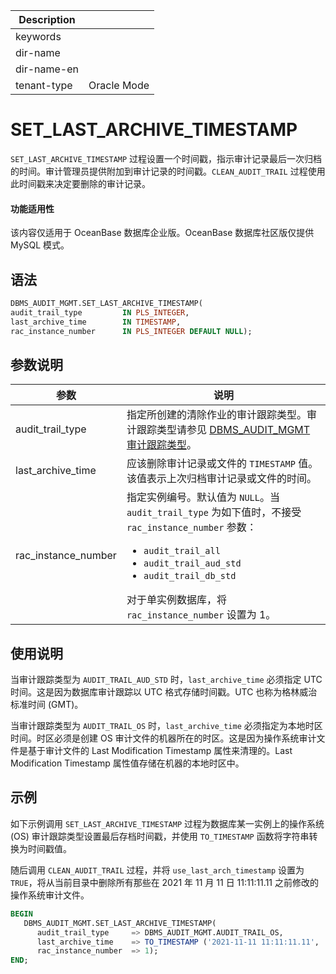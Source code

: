 | Description   |                 |
|---------------|-----------------|
| keywords      |                 |
| dir-name      |                 |
| dir-name-en   |                 |
| tenant-type   | Oracle Mode     |

# SET_LAST_ARCHIVE_TIMESTAMP 

`SET_LAST_ARCHIVE_TIMESTAMP` 过程设置一个时间戳，指示审计记录最后一次归档的时间。审计管理员提供附加到审计记录的时间戳。`CLEAN_AUDIT_TRAIL` 过程使用此时间戳来决定要删除的审计记录。

  <main id="notice" >
    <h4>功能适用性</h4>
    <p>该内容仅适用于 OceanBase 数据库企业版。OceanBase 数据库社区版仅提供 MySQL 模式。</p>
  </main>

## 语法 

```sql
DBMS_AUDIT_MGMT.SET_LAST_ARCHIVE_TIMESTAMP(
audit_trail_type         IN PLS_INTEGER,
last_archive_time        IN TIMESTAMP,
rac_instance_number      IN PLS_INTEGER DEFAULT NULL);
```



## 参数说明 



|         参数        |     说明          |
|---------------------|------------------|
| audit_trail_type    | 指定所创建的清除作业的审计跟踪类型。审计跟踪类型请参见 [DBMS_AUDIT_MGMT 审计跟踪类型](../2600.dbms-audit-mgmt-oracle/100.dbms-audit-mgmt-overview-oracle.md)。   |
| last_archive_time   | 应该删除审计记录或文件的 `TIMESTAMP` 值。该值表示上次归档审计记录或文件的时间。   |
| rac_instance_number | 指定实例编号。默认值为 `NULL`。当 `audit_trail_type` 为如下值时，不接受 `rac_instance_number` 参数： <ul><li> `audit_trail_all`    </li><li> `audit_trail_aud_std`    </li><li> `audit_trail_db_std`  </li></ul>  对于单实例数据库，将 `rac_instance_number` 设置为 1。 |



## 使用说明 

当审计跟踪类型为 `AUDIT_TRAIL_AUD_STD` 时，`last_archive_time` 必须指定 UTC 时间。这是因为数据库审计跟踪以 UTC 格式存储时间戳。UTC 也称为格林威治标准时间 (GMT)。

当审计跟踪类型为 `AUDIT_TRAIL_OS` 时，`last_archive_time` 必须指定为本地时区时间。时区必须是创建 OS 审计文件的机器所在的时区。这是因为操作系统审计文件是基于审计文件的 Last Modification Timestamp 属性来清理的。Last Modification Timestamp 属性值存储在机器的本地时区中。

## 示例 

如下示例调用 `SET_LAST_ARCHIVE_TIMESTAMP` 过程为数据库某一实例上的操作系统 (OS) 审计跟踪类型设置最后存档时间戳，并使用 `TO_TIMESTAMP` 函数将字符串转换为时间戳值。

随后调用 `CLEAN_AUDIT_TRAIL` 过程，并将 `use_last_arch_timestamp` 设置为 `TRUE`，将从当前目录中删除所有那些在 2021 年 11 月 11 日 11:11:11.11 之前修改的操作系统审计文件。

```sql
BEGIN
   DBMS_AUDIT_MGMT.SET_LAST_ARCHIVE_TIMESTAMP(
      audit_trail_type     => DBMS_AUDIT_MGMT.AUDIT_TRAIL_OS,
      last_archive_time    => TO_TIMESTAMP ('2021-11-11 11:11:11.11', 'YYYY-MM-DD HH24:MI:SS.FF')
      rac_instance_number  => 1);
END;
```


